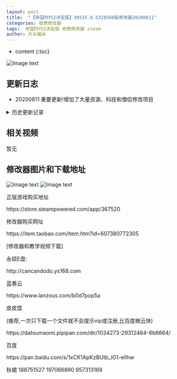 ```yaml
---
layout: post
title:  "【帝国时代2决定版】39515.0.5328560版修改器20200811"
categories: 收费修改器
tags:  帝国时代2决定版 收费修改器 steam 
author: 大头猫米
---
```


* content
{:toc}

![Image text](https://datoumaomi.github.io/pic/DDD/D-帝国时代2决定版/logo.JPG)

##  更新日志

 - 20200811  重要更新!增加了大量资源、科技和僧侣修改项目




<details>
<summary>历史更新记录</summary>
<p></p>
<p> - 20200728  更新修改器适配39515.0.5328560版.</p>
<p> - 20200721  紧急更新支持39284.0.5297383版,还有一些问题要后续解决,不过已经能正常使用.</p>
<p> - 20200723  优化了资源的读取,增加了血量修改说明和加血按钮</p>
<p> - 20200724  增加了攻击5-攻击10的修改</p>
<p> - 20200725  之前版本号错误,修复了版本号</p>

<p></p>
</details>

## 相关视频
暂无

## 修改器图片和下载地址

![Image text](https://datoumaomi.github.io/pic/DDD/D-帝国时代2决定版/1.jpg)
![Image text](https://datoumaomi.github.io/pic/DDD/D-帝国时代2决定版/2.jpg)

<p>正版游戏购买地址</p>
<p>https://store.steampowered.com/app/367520</p>
<p></p>
<p>修改器购买网址</p>
<p>https://item.taobao.com/item.htm?id=607380772305</p>
<p></p>
<p>[修改器和教学视频下载]</p>
<p>永硕E盘:</p>
<p>http://cancandodo.ys168.com</p>
<p></p>
<p>蓝奏云</p>
<p>https://www.lanzous.com/b0d7pop5a</p>
<p></p>
<p>皮皮盘</p>
<p>(推荐,一次只下载一个文件就不会提示vip或注册,比百度微云快)</p>
<p>https://datoumaomi.pipipan.com/dir/1034273-29312464-6b6664/</p>
<p></p>
<p>百度</p>
<p>https://pan.baidu.com/s/1xCK1ApKzBUtb_IG1-elIhw</p>
<p></p>
<p>秋裙 188751527 197066890 957313169</p>

